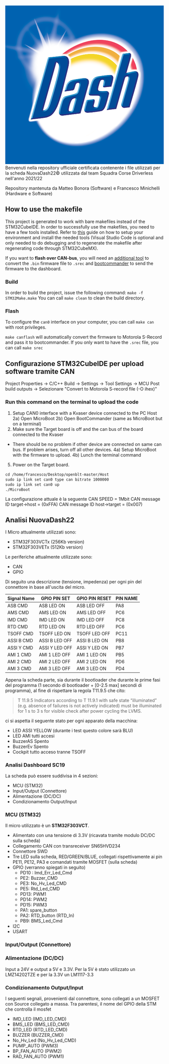 ![Dash](dash.png)
Benvenuti nella repository ufficiale certificata contenente i file utilizzati per la scheda NuovaDash22© utilizzata dal team Squadra Corse Driverless nell'anno 2021/22

Repository mantenuta da Matteo Bonora (Software) e Francesco Minichelli (Hardware e Software)

## How to use the makefile
This project is generated to work with bare makefiles instead of the STM32CubeIDE. In order to successfully use the makefiles, you need to have a few tools installed. Refer to [this](https://www.bonnee.me/blog/stm32-vscode/) guide on how to setup your environment and install the needed tools (Visual Studio Code is optional and only needed to do debugging and to regenerate the makefile after regenerating code through STM32CubeMX).

If you want to **flash over CAN-bus**, you will need an [additional tool](https://github.com/arkku/srec) to convert the `.bin` firmware file to `.srec` and [bootcommander](https://www.feaser.com/openblt/doku.php?id=manual:bootcommander) to send the firmware to the dashboard.

### Build
In order to build the project, issue the following command:
`make -f STM32Make.make`
You can call `make clean` to clean the build directory.

### Flash
To configure the `can0` interface on your computer, you can call `make can` with root privileges.

`make canflash` will automatically convert the firmware to Motorola S-Record and pass it to bootcommander. If you only want to have the `.srec` file, you can call `make srec`

## Configurazione STM32CubeIDE per upload software tramite CAN

Project Properties -> C/C++ Build -> Settings -> Tool Settings -> MCU Post build outputs -> Selezionare "Convert to Motorola S-record file (-O ihex)"

### Run this command on the terminal to upload the code

1) Setup CAN0 interface with a Kvaser device connected to the PC Host
2a) Open MicroBoot
2b) Open BootCommander (same as MicroBoot but on a terminal)
3) Make sure the Target board is off and the can bus of the board connected to the Kvaser
  - There should be no problem if other device are connected on same can bus. If problem arises, turn off all other devices.
4a) Setup MicroBoot with the firmware to upload. 
4b) Lunch the terminal command
5) Power on the Target board.

```shell
cd /home/francesco/Desktop/openblt-master/Host
sudo ip link set can0 type can bitrate 1000000
sudo ip link set can0 up
./MicroBoot
```

La configurazione attuale è la seguente
CAN SPEED = 1Mbit
CAN message ID target-\>host = (0xFFA)
CAN message ID host-\>target = (0x007)

## Analisi NuovaDash22

I Micro attualmente utilizzati sono:
- STM32F303VCTx (256Kb version)
- STM32F303VETx (512Kb version)

Le periferiche attualmente utilizzate sono:
- CAN
- GPIO

Di seguito una descrizione (tensione, impedenza) per ogni pin del connettore in base all'uscita del micro.

| Signal Name  	| GPIO PIN SET 	 | GPIO PIN RESET | PIN NAME |
| ------------- | -------------- | -------------- | -------- |
| ASB CMD  	| ASB LED ON  	 | ASB LED OFF	  | PA8      |
| AMS CMD  	| AMS LED ON  	 | AMS LED OFF    | PC6      |
| IMD CMD  	| IMD LED ON  	 | IMD LED OFF    | PC8      |
| RTD CMD  	| RTD LED ON  	 | RTD LED OFF    | PC6      |
| TSOFF CMD  	| TSOFF LED ON 	 | TSOFF LED OFF  | PC11     |
| ASSI B CMD  	| ASSI B LED OFF | ASSI B LED ON  | PB8      |
| ASSI Y CMD  	| ASSI Y LED OFF | ASSI Y LED ON  | PB7      |
| AMI 1 CMD  	| AMI 1 LED OFF  | AMI 1 LED ON   | PB5      |
| AMI 2 CMD  	| AMI 2 LED OFF  | AMI 2 LED ON   | PD6      |
| AMI 3 CMD  	| AMI 3 LED OFF  | AMI 3 LED ON   | PD4      |


Appena la scheda parte, sia durante il bootloader che durante le prime fasi del programma (1 secondo di bootloader + [0-2.5 max] secondi di programma), al fine di rispettare la regola T11.9.5 che cito: 

> T 11.9.5 Indicators according to T 11.9.1 with safe state “illuminated” (e.g. absence of failures is not actively indicated) must be illuminated for 1 s to 3 s for visible check after power cycling the LVMS. 

ci si aspetta il seguente stato per ogni apparato della macchina:

- LED ASSI YELLOW (durante i test questo colore sarà BLU)
- LED AMI tutti accesi
- BuzzerAS Spento
- BuzzerEv Spento
- Cockpit tutto acceso tranne TSOFF


### Analisi Dashboard SC19

La scheda può essere suddivisa in 4 sezioni:

- MCU (STM32)
- Input/Output (Connettore)
- Alimentazione (DC/DC)
- Condizionamento Output/Input

### MCU (STM32)
Il micro utilizzato è un **STM32F303VCT**. 
- Alimentato con una tensione di 3.3V (ricavata tramite modulo DC/DC sulla scheda)
- Collegamento CAN con transreceiver SN65HVD234
- Connettore SWD
- Tre LED sulla scheda, RED/GREEN/BLUE, collegati rispettivamente ai pin PE11, PE12, PA3 e comandati tramite MOSFET (sulla scheda)
- GPIO (verranno spiegati in seguito)
  - PD10 : Imd\_Err\_Led\_Cmd
  - PE2: Buzzer\_CMD
  - PE3: No\_Hv\_Led\_CMD
  - PE5: Rtd\_Led\_CMD
  - PD13: PWM1
  - PD14: PWM2
  - PD15: PWM3
  - PA1: spare\_button
  - PA2: RTD\_button (RTD\_In)
  - PB9: BMS\_Led\_Cmd
- I2C
- USART
### Input/Output (Connettore)
### Alimentazione (DC/DC)
Input a 24V e output a 5V e 3.3V. Per la 5V è stato utilizzato un LMZ14202TZE e per la 3.3V un LM1117-3.3
### Condizionamento Output/Input
I seguenti segnali, provenienti dal connettore, sono collegati a un MOSFET con Source collegato a massa. Tra parentesi, il nome del GPIO della STM che controlla il mosfet
- IMD\_LED (IMD\_LED\_CMD)
- BMS\_LED (BMS\_LED\_CMD)
- RTD\_LED (RTD\_LED\_CMD)
- BUZZER (BUZZER\_CMD)
- No\_Hv\_Led (No\_Hv\_Led\_CMD)
- PUMP\_AUTO (PWM3)
- BP\_FAN\_AUTO (PWM2)
- RAD\_FAN\_AUTO (PWM1)

